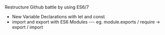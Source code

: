 Restructure Github battle by using ES6/7
* New Variable Declarations with let and const
* import and export with ES6 Modules
--- eg. module.exports / require -> export / import


